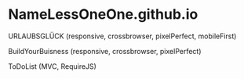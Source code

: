 # NameLessOneOne.github.io

URLAUBSGLÜCK (responsive, crossbrowser, pixelPerfect, mobileFirst)

BuildYourBuisness (responsive, crossbrowser, pixelPerfect)

ToDoList (MVC, RequireJS)
